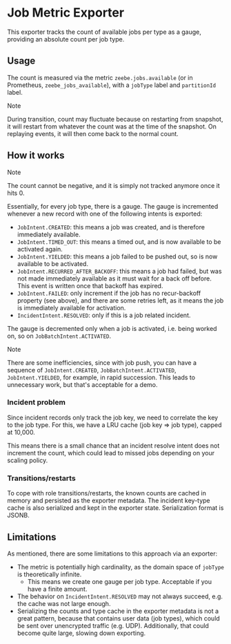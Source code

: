 # Job Metric Exporter

This exporter tracks the count of available jobs per type as a gauge,
providing an absolute count per job type.

## Usage

The count is measured via the metric `zeebe.jobs.available` (or in
Prometheus, `zeebe_jobs_available`), with a `jobType` label and
`partitionId` label.

> [!Note]
> During transition, count may fluctuate because on restarting from snapshot,
> it will restart from whatever the count was at the time of the snapshot. On
> replaying events, it will then come back to the normal count.

## How it works

> [!Note]
> The count cannot be negative, and it is simply not tracked anymore once it hits 0.

Essentially, for every job type, there is a gauge. The gauge is incremented
whenever a new record with one of the following intents is exported:

- `JobIntent.CREATED`: this means a job was created, and is therefore
  immediately available.
- `JobIntent.TIMED_OUT`: this means a timed out, and is now available to be
  activated again.
- `JobIntent.YIELDED`: this means a job failed to be pushed out, so is now
  available to be activated.
- `JobIntent.RECURRED_AFTER_BACKOFF`: this means a job had failed, but was not
  made immediately available as it must wait for a back off before. This event
  is written once that backoff has expired.
- `JobIntent.FAILED`: only increment if the job has no recur-backoff property
  (see above), and there are some retries left, as it means the job is immediately
  available for activation.
- `IncidentIntent.RESOLVED`: only if this is a job related incident.

The gauge is decremented only when a job is activated, i.e. being worked on,
so on `JobBatchIntent.ACTIVATED`.

> [!Note]
> There are some inefficiencies, since with job push, you can have a sequence of
> `JobIntent.CREATED`, `JobBatchIntent.ACTIVATED`, `JobIntent.YIELDED`, for example,
> in rapid succession. This leads to unnecessary work, but that's acceptable for a demo.

### Incident problem

Since incident records only track the job key, we need to correlate the key to the job
type. For this, we have a LRU cache (job key => job type), capped at 10,000.

This means there is a small chance that an incident resolve intent does not increment
the count, which could lead to missed jobs depending on your scaling policy.

### Transitions/restarts

To cope with role transitions/restarts, the known counts are cached in memory and
persisted as the exporter metadata. The incident key-type cache is also serialized
and kept in the exporter state. Serialization format is JSONB.

## Limitations

As mentioned, there are some limitations to this approach via an exporter:

- The metric is potentially high cardinality, as the domain space of `jobType` is
  theoretically infinite.
    - This means we create one gauge per job type. Acceptable if you have a finite amount.
- The behavior on `IncidentIntent.RESOLVED` may not always succeed, e.g. the cache was
  not large enough.
- Serializing the counts and type cache in the exporter metadata is not a great pattern, because that
  contains user data (job types), which could be sent over unencrypted traffic (e.g. UDP). Additionally,
  that could become quite large, slowing down exporting.
 